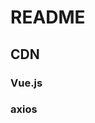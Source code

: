 # README

## CDN

### Vue.js
<script src="https://cdn.jsdelivr.net/npm/vue@2.6.11"></script>

### axios
<script src="https://unpkg.com/axios/dist/axios.min.js"></script>


